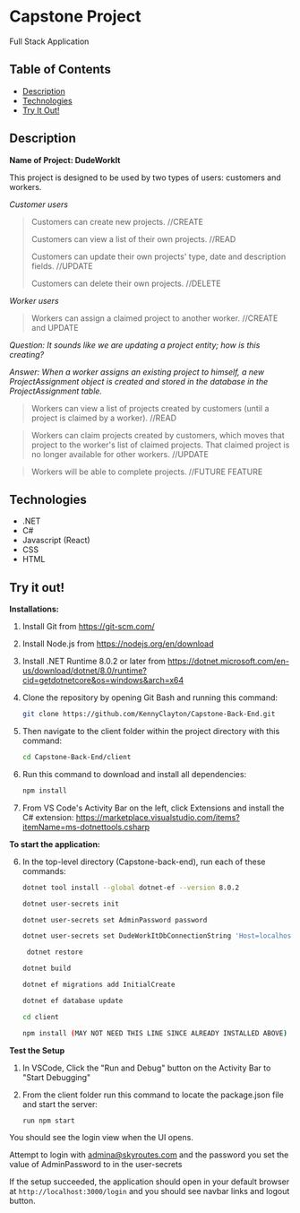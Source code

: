 # Capstone Project
Full Stack Application

## Table of Contents
- [Description](#description)
- [Technologies](#technologies)
- [Try It Out!](#try-it-out)


## Description
**Name of Project: DudeWorkIt**

This project is designed to be used by two types of users: customers and workers.

_Customer users_

> Customers can create new projects. //CREATE
> 
> Customers can view a list of their own projects. //READ
> 
> Customers can update their own projects' type, date and description fields. //UPDATE
> 
> Customers can delete their own projects. //DELETE


_Worker users_

> Workers can assign a claimed project to another worker. //CREATE and UPDATE

_Question: It sounds like we are updating a project entity; how is this creating?_

_Answer: When a worker assigns an existing project to himself, a new _ProjectAssignment_ object is created and stored in the database in the ProjectAssignment table._

> Workers can view a list of projects created by customers (until a project is claimed by a worker). //READ

> Workers can claim projects created by customers, which moves that project to the worker's list of claimed projects. That claimed project is no longer available for other workers. //UPDATE

> Workers will be able to complete projects. //FUTURE FEATURE




## Technologies
- .NET
- C#
- Javascript (React)
- CSS
- HTML


## Try it out!

**Installations:**

1. Install Git from https://git-scm.com/

2. Install Node.js from https://nodejs.org/en/download

3. Install .NET Runtime 8.0.2 or later from https://dotnet.microsoft.com/en-us/download/dotnet/8.0/runtime?cid=getdotnetcore&os=windows&arch=x64

4. Clone the repository by opening Git Bash and running this command:
    ```bash
    git clone https://github.com/KennyClayton/Capstone-Back-End.git
    ```

5. Then navigate to the client folder within the project directory with this command:
    ```bash
    cd Capstone-Back-End/client
    ```

6. Run this command to download and install all dependencies:
    ```bash
    npm install
    ```

7. From VS Code's Activity Bar on the left, click Extensions and install the C# extension: https://marketplace.visualstudio.com/items?itemName=ms-dotnettools.csharp



**To start the application:**

6. In the top-level directory (Capstone-back-end), run each of these commands:

    ```bash
    dotnet tool install --global dotnet-ef --version 8.0.2
    ```
    
    ```bash
    dotnet user-secrets init
    ```
    
    ```bash
    dotnet user-secrets set AdminPassword password
    ```
    
    ```bash
    dotnet user-secrets set DudeWorkItDbConnectionString 'Host=localhost;Port=5432;Username=postgres;Password=password;Database=DudeWorkIt'
    ```

   ```bash
    dotnet restore
    ```

    ```bash
    dotnet build
    ```

    ```bash
    dotnet ef migrations add InitialCreate
    ```

    ```bash
    dotnet ef database update
    ```

    ```bash
    cd client
    ```

    ```bash
    npm install (MAY NOT NEED THIS LINE SINCE ALREADY INSTALLED ABOVE)
    ```

**Test the Setup**

1. In VSCode, Click the "Run and Debug" button on the Activity Bar to "Start Debugging"

2. From the client folder run this command to locate the package.json file and start the server:
    ```bash
    run npm start
    ``` 

You should see the login view when the UI opens.

Attempt to login with admina@skyroutes.com and the password you set the value of AdminPassword to in the user-secrets

If the setup succeeded, the application should open in your default browser at `http://localhost:3000/login` and you should see navbar links and logout button.

